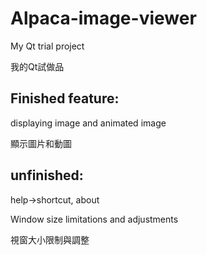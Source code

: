 # Alpaca-image-viewer
My Qt trial project

我的Qt試做品

## Finished feature:
displaying image and animated image

顯示圖片和動圖

## unfinished:
help->shortcut, about

Window size limitations and adjustments

視窗大小限制與調整

